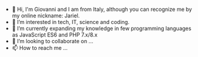 - 👋 Hi, I'm Giovanni and I am from Italy, although you can recognize me by my online nickname: Jariel.
- 👀 I’m interested in tech, IT, science and coding.
- 🌱 I’m currently expanding my knowledge in few programming languages as JavaScript ES6 and PHP 7.x/8.x
- 💞️ I’m looking to collaborate on ...
- 📫 How to reach me ...

<!---
JarielGFox/JarielGFox is a ✨ special ✨ repository because its `README.md` (this file) appears on your GitHub profile.
You can click the Preview link to take a look at your changes.
--->
